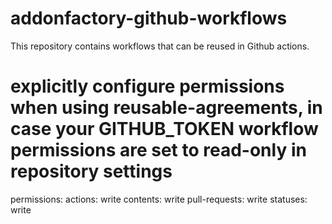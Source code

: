 # addonfactory-github-workflows

This repository contains workflows that can be reused in Github actions.

# explicitly configure permissions when using reusable-agreements, in case your GITHUB_TOKEN workflow permissions are set to read-only in repository settings
permissions:
  actions: write
  contents: write
  pull-requests: write
  statuses: write
